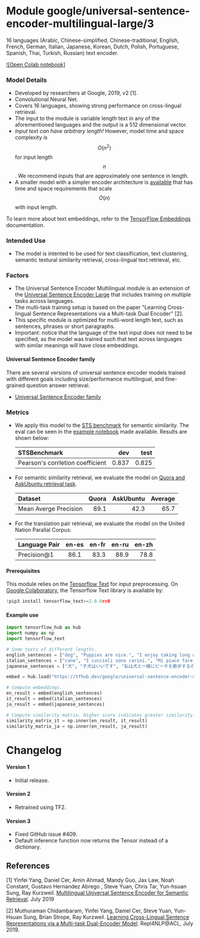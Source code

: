 # Module google/universal-sentence-encoder-multilingual-large/3

16 languages (Arabic, Chinese-simplified, Chinese-traditional, English, French,
German, Italian, Japanese, Korean, Dutch, Polish, Portuguese, Spanish, Thai,
Turkish, Russian) text encoder.

<!-- module-type: text-embedding -->
<!-- asset-path: legacy -->
<!-- network-architecture: Transformer -->
<!-- fine-tunable: true -->
<!-- format: saved_model_2 -->

[![Open Colab notebook]](https://colab.research.google.com/github/tensorflow/hub/blob/master/examples/colab/cross_lingual_similarity_with_tf_hub_multilingual_universal_encoder.ipynb)

### Model Details

*   Developed by researchers at Google, 2019, v2 [1].
*   Convolutional Neural Net.
*   Covers 16 languages, showing strong performance on cross-lingual retrieval.
*   The input to the module is variable length text in any of the aforementioned
    languages and the output is a 512 dimensional vector.
*   *Input text can have arbitrary length!* However, model time and space
    complexity is $$O(n^2)$$ for input length $$n$$. We recommend inputs that
    are approximately one sentence in length.
*   A smaller model with a simpler encoder architecture is
    [available](https://tfhub.dev/google/universal-sentence-encoder-multilingual/3)
    that has time and space requirements that scale $$O(n)$$ with input length.

To learn more about text embeddings, refer to the
[TensorFlow Embeddings](https://www.tensorflow.org/tutorials/text/word_embeddings)
documentation.

### Intended Use

*   The model is intented to be used for text classification, text clustering,
    semantic textural similarity retrieval, cross-lingual text retrieval, etc.

### Factors

*   The Universal Sentence Encoder Multilingual module is an extension of the
    [Universal Sentence Encoder Large](https://tfhub.dev/google/universal-sentence-encoder-large/5)
    that includes training on multiple tasks across languages.
*   The multi-task training setup is based on the paper "Learning Cross-lingual
    Sentence Representations via a Multi-task Dual Encoder" [2].
*   This specific module is optimized for mutli-word length text, such as
    sentences, phrases or short paragraphs.
*   Important: notice that the language of the text input does not need to be
    specified, as the model was trained such that text across languages with
    similar meanings will have close embeddings.

#### Universal Sentence Encoder family

There are several versions of universal sentence encoder models trained with
different goals including size/performance multilingual, and fine-grained
question answer retrieval.

* [Universal Sentence Encoder family](https://tfhub.dev/google/collections/universal-sentence-encoder/1)

### Metrics

*   We apply this model to the
    [STS benchmark](http://ixa2.si.ehu.es/stswiki/index.php/STSbenchmark) for
    semantic similarity. The eval can be seen in the
    [example notebook](https://colab.research.google.com/github/tensorflow/hub/blob/master/examples/colab/semantic_similarity_with_tf_hub_universal_encoder.ipynb)
    made available. Results are shown below:

    STSBenchmark                     | dev   | test
    :------------------------------- | ----: | ----:
    Pearson's corrletion coefficient | 0.837 | 0.825

*   For semantic similarity retrieval, we evaluate the model on
    [Quora and AskUbuntu retrieval task](https://arxiv.org/abs/1811.08008).

    Dataset               | Quora | AskUbuntu | Average
    :-------------------- | ----: | --------: | ------:
    Mean Averge Precision | 89.1  | 42.3      | 65.7

*   For the translation pair retrieval, we evaluate the model on the United
    Nation Parallal Corpus:

    Language Pair | en-es | en-fr | en-ru | en-zh
    :------------ | :---: | ----: | ----: | ----:
    Precision@1   | 86.1  | 83.3  | 88.9  | 78.8

#### Prerequisites

This module relies on the [Tensorflow Text](https://github.com/tensorflow/text)
for input preprocessing. On
[Google Colaboratory](https://colab.research.google.com/), the Tensorflow Text
library is available by:

```python
!pip3 install tensorflow_text>=2.0.0rc0
```

#### Example use

```python
import tensorflow_hub as hub
import numpy as np
import tensorflow_text

# Some texts of different lengths.
english_sentences = ["dog", "Puppies are nice.", "I enjoy taking long walks along the beach with my dog."]
italian_sentences = ["cane", "I cuccioli sono carini.", "Mi piace fare lunghe passeggiate lungo la spiaggia con il mio cane."]
japanese_sentences = ["犬", "子犬はいいです", "私は犬と一緒にビーチを散歩するのが好きです"]

embed = hub.load("https://tfhub.dev/google/universal-sentence-encoder-multilingual-large/3")

# Compute embeddings.
en_result = embed(english_sentences)
it_result = embed(italian_sentences)
ja_result = embed(japanese_sentences)

# Compute similarity matrix. Higher score indicates greater similarity.
similarity_matrix_it = np.inner(en_result, it_result)
similarity_matrix_ja = np.inner(en_result, ja_result)
```

# Changelog

#### Version 1

*   Initial release.

#### Version 2

*   Retrained using TF2.

#### Version 3

*   Fixed GitHub issue #409.
*   Default inference function now returns the Tensor instead of a dictionary.

## References

[1] Yinfei Yang, Daniel Cer, Amin Ahmad, Mandy Guo, Jax Law, Noah Constant,
Gustavo Hernandez Abrego , Steve Yuan, Chris Tar, Yun-hsuan Sung, Ray Kurzweil.
[Multilingual Universal Sentence Encoder for Semantic Retrieval](https://arxiv.org/abs/1907.04307).
July 2019

[2] Muthuraman Chidambaram, Yinfei Yang, Daniel Cer, Steve Yuan, Yun-Hsuan Sung,
Brian Strope, Ray Kurzweil. [Learning Cross-Lingual Sentence Representations via
a Multi-task Dual-Encoder Model](https://arxiv.org/abs/1810.12836).
Repl4NLP@ACL, July 2019.

